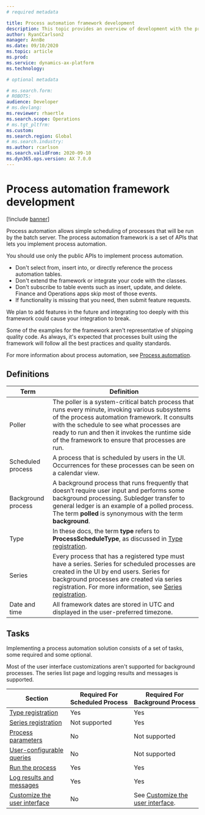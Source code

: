 ```yaml
---
# required metadata

title: Process automation framework development
description: This topic provides an overview of development with the process automation framework.
author: RyanCCarlson2
manager: AnnBe
ms.date: 09/10/2020
ms.topic: article
ms.prod: 
ms.service: dynamics-ax-platform
ms.technology: 

# optional metadata

# ms.search.form: 
# ROBOTS: 
audience: Developer
# ms.devlang: 
ms.reviewer: rhaertle
ms.search.scope: Operations
# ms.tgt_pltfrm: 
ms.custom:
ms.search.region: Global
# ms.search.industry: 
ms.author: rcarlson
ms.search.validFrom: 2020-09-10
ms.dyn365.ops.version: AX 7.0.0
---
```


# Process automation framework development

[!include [banner](../includes/banner.md)]

Process automation allows simple scheduling of processes that will be run by the batch server. The process automation framework is a set of APIs that lets you implement process automation.

You should use only the public APIs to implement process automation.

- Don't select from, insert into, or directly reference the process automation tables.
- Don't extend the framework or integrate your code with the classes.
- Don't subscribe to table events such as insert, update, and delete. Finance and Operations apps skip most of those events.
- If functionality is missing that you need, then submit feature requests.

We plan to add features in the future and integrating too deeply with this framework could cause your integration to break.

Some of the examples for the framework aren't representative of shipping quality code. As always, it's expected that processes built using the framework will follow all the best practices and quality standards.

For more information about process automation, see [Process automation](../sysadmin/process-automation.md).

## Definitions

| Term | Definition                                                                             |
|------------------|--------------------------------------------------------------------------------- |
| Poller             | The poller is a system-critical batch process that runs every minute, invoking various subsystems of the process automation framework. It consults with the schedule to see what processes are ready to run and then it invokes the runtime side of the framework to ensure that processes are run. |
| Scheduled process  | A process that is scheduled by users in the UI. Occurrences for these processes can be seen on a calendar view. |
| Background process | A background process that runs frequently that doesn’t require user input and performs some background processing. Subledger transfer to general ledger is an example of a polled process. The term **polled** is synonymous with the term **background**.  |
| Type               | In these docs, the term **type** refers to **ProcessScheduleType**, as discussed in [Type registration](type-registration.md). |
| Series             | Every process that has a registered type must have a series. Series for scheduled processes are created in the UI by end users. Series for background processes are created via series registration. For more information, see [Series registration](series-registration.md). |
| Date and time         | All framework dates are stored in UTC and displayed in the user-preferred timezone. |

## Tasks

Implementing a process automation solution consists of a set of tasks, some required and some optional.

Most of the user interface customizations aren't supported for background processes. The series list page and logging results and messages is supported.

| Section                                             | Required For Scheduled Process | Required For Background Process |
|-----------------------------------------------------|---------------|-----------------------|
| [Type registration](type-registration.md)           | Yes           | Yes                   |
| [Series registration](series-registration.md)       | Not supported | Yes                   |
| [Process parameters](process-parameters.md)         | No            | Not supported         |
| [User-configurable queries](user-queries.md)        | No            | Not supported         |
| [Run the process](run-process.md)                   | Yes           | Yes                   |
| [Log results and messages](log-results.md)          | Yes           | Yes                   |
| [Customize the user interface](ui-customization.md) | No            | See [Customize the user interface](ui-customization.md). |
